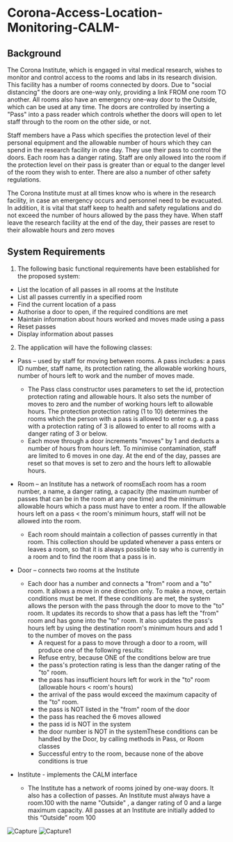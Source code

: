 # Corona-Access-Location-Monitoring-CALM-

## Background

The Corona Institute, which is engaged in vital medical research, wishes to monitor and control access to the rooms and labs in its research division. This facility has a number of rooms connected by doors. Due to "social distancing" the doors are one-way only, providing a link FROM one room TO another. All rooms also have an emergency one-way door to the Outside, which can be used at any time. The doors are controlled by inserting a "Pass" into a pass reader which controls whether the doors will open to let staff through to the room on the other side, or not.

Staff members have a Pass which specifies the protection level of their personal equipment and the allowable number of hours which they can spend in the research facility in one day. They use their pass to control the doors. Each room has a danger rating. Staff are only allowed into the room if the protection level on their pass is greater than or equal to the danger level of the room they wish to enter. There are also a number of other safety regulations.

The Corona Institute must at all times know who is where in the research facility, in case an emergency occurs and personnel need to be evacuated.  In addition, it is vital that staff keep to health and safety regulations and do not exceed the number of hours allowed by the pass they have. When staff leave the research facility at the end of the day, their passes are reset to their allowable hours and zero moves

## System Requirements

1. The following basic functional requirements have been established for the proposed system:       
- List the location of all passes in all rooms at the Institute
- List all passes currently in a specified room
- Find the current location of a pass
- Authorise a door to open, if the required conditions are met
- Maintain information about hours worked and moves made  using a pass
- Reset passes
- Display information about passes

2. The application will have the following classes:

- Pass – used by staff for moving between rooms. A pass includes: a pass ID number, staff name, its protection rating, the allowable working hours, number of hours left to work and the number of moves made.
    - The Pass class constructor uses parameters to set the id, protection protection rating and allowable hours. It also sets the number of moves to zero and the number of working hours left to allowable hours. The protection protection rating (1 to 10) determines the rooms which the person with a pass is allowed to enter e.g. a pass with a protection rating of 3 is allowed to enter to all rooms with a danger rating of 3 or below.
    - Each move through a door increments "moves" by 1 and deducts a number of hours from hours left. To minimise contamination, staff are limited to 6 moves in one day. At the end of the day, passes are reset so that moves is set to zero and the hours left to allowable hours.


- Room – an Institute has a network of roomsEach room has a room number, a name, a danger rating, a capacity (the maximum number of passes that can be in the room at any one time) and the minimum allowable hours which a pass must have to enter a room. If the allowable hours left on a pass < the room's minimum hours, staff will not be allowed into the room.
    - Each room should maintain a collection of passes currently in that room. This collection should be updated whenever a pass enters or leaves a room, so that it is always possible to say who is currently in a room and to find the room that a pass is in. 
    
    
- Door – connects two rooms at the Institute
    - Each door has a number and connects a "from" room and a "to" room. It allows a move in one direction only. To make a move, certain conditions must be met.  If these conditions are met, the system allows the person with the pass through the door to move to the "to" room. It updates its records to show that a pass has left the "from" room and has gone into the "to" room. It also updates the pass's hours left by using the destination room's minimum hours and add 1 to the number of moves on the pass
        - A request for a pass to move through a door to a room, will produce one of the following results: 
        -   Refuse entry, because ONE of the conditions below are true
        -   the pass's protection rating is less than the danger rating of the "to" room. 
        -   the pass has insufficient hours left for work in the "to" room  (allowable hours < room's hours)
        -   the arrival of the pass would exceed the maximum capacity of the "to" room.
        -   the pass is NOT listed in the "from" room of the door 
        -   the pass has reached the 6 moves allowed 
        -   the pass id is NOT in the system
        -   the door number is NOT in the systemThese conditions can be handled by the Door, by calling methods in Pass, or Room classes
        -   Successful entry to the room, because none of the above conditions is true
        
        
- Institute - implements the CALM interface
    - The Institute has a network of rooms joined by one-way doors. It also has a collection of passes. An Institute must always have a room.100 with the name  "Outside" ,  a danger rating of 0 and a large maximum capacity. All passes at an Institute are initially added to this “Outside” room 100
    
    
![Capture](https://user-images.githubusercontent.com/75096393/111551756-d38d2500-8778-11eb-82ba-b9eeee3c50d5.JPG)
![Capture1](https://user-images.githubusercontent.com/75096393/111551796-eb64a900-8778-11eb-8f7e-541219027908.JPG)
